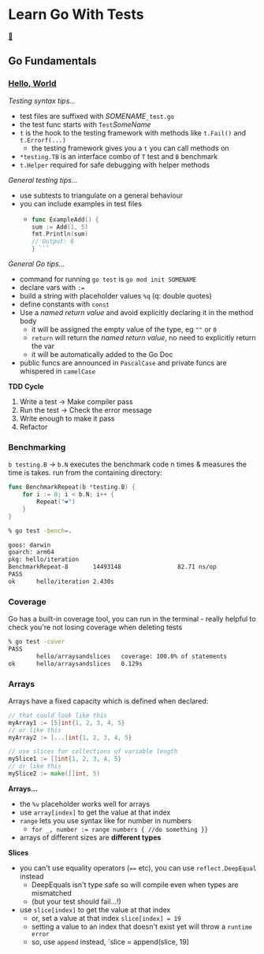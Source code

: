 # Learn Go With Tests

[🔖](https://quii.gitbook.io/learn-go-with-tests/go-fundamentals/arrays-and-slices#:~:text=change%20SumAll%20to-,SumAllTails,-%2C%20where%20it%20will)

## Go Fundamentals
### [Hello, World](https://quii.gitbook.io/learn-go-with-tests/go-fundamentals/hello-world)

*Testing syntax tips...*

- test files are suffixed with _SOMENAME_`_test.go`
- the test func starts with `Test`_SomeName_
- `t` is the hook to the testing framework with methods like `t.Fail()` and `t.Errorf(...)`
  - the testing framework gives you a `t` you can call methods on
- `*testing.TB` is an interface combo of `T` test and `B` benchmark
- `t.Helper` required for safe debugging with helper methods

*General testing tips...*

- use subtests to triangulate on a general behaviour
- you can include examples in test files
  - ```go
    func ExampleAdd() {
    sum := Add(1, 5)
    fmt.Println(sum)
    // Output: 6
    } ```
    
*General Go tips...*

- command for running `go test` is `go mod init SOMENAME`
- declare vars with `:=`
- build a string with placeholder values `%q` (q: double quotes)
- define constants with `const`
- Use a _named return value_ and avoid explicitly declaring it in the method body
  - it will be assigned the empty value of the type, eg `""` or `0`
  - `return` will return the _named return value_, no need to explicitly return the var
  - it will be automatically added to the Go Doc
- public funcs are announced in `PascalCase` and private funcs are whispered in `camelCase`

**TDD Cycle**

1. Write a test -> Make compiler pass 
2. Run the test -> Check the error message
3. Write enough to make it pass
4. Refactor

### Benchmarking

`b testing.B` -> `b.N` executes the benchmark code n times & measures the time is takes.
run from the containing directory:

```go
func BenchmarkRepeat(b *testing.B) {
	for i := 0; i < b.N; i++ {
		Repeat("❤️")
	}
}
```
```bash
% go test -bench=.

goos: darwin
goarch: arm64
pkg: hello/iteration
BenchmarkRepeat-8       14493148                82.71 ns/op
PASS
ok      hello/iteration 2.430s
```

### Coverage

Go has a built-in coverage tool, you can run in the terminal - really helpful to check you're not losing coverage when deleting tests

```bash
% go test -cover    
PASS
        hello/arraysandslices   coverage: 100.0% of statements
ok      hello/arraysandslices   0.129s
```

### Arrays

Arrays have a fixed capacity which is defined when declared:
```go
// that could look like this
myArray1 := [5]int{1, 2, 3, 4, 5}
// or like this
myArray2 := [...]int{1, 2, 3, 4, 5}

// use slices for collections of variable length
mySlice1 := []int{1, 2, 3, 4, 5}
// or like this
mySlice2 := make([]int, 5)
```
**Arrays...**

- the `%v` placeholder works well for arrays
- use `array[index]` to get the value at that index
- `range` lets you use syntax like for number in numbers
  - `for _, number := range numbers { //do something }}`
- arrays of different sizes are **different types**

**Slices**

- you can't use equality operators (`==` etc), you can use `reflect.DeepEqual` instead
  - DeepEquals isn't type safe so will compile even when types are mismatched
  - (but your test should fail...!)
- use `slice[index]` to get the value at that index 
  - or, set a value at that index `slice[index] = 19`
  - setting a value to an index that doesn't exist yet will throw a `runtime error`
  - so, use `append` instead, `slice = append(slice, 19)

